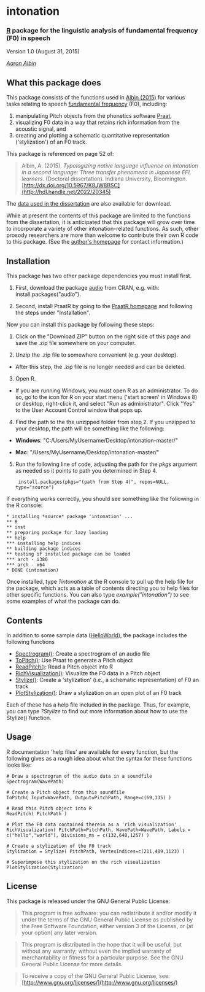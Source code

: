 # intonation

### [R](https://www.r-project.org/) package for the linguistic analysis of fundamental frequency (F0) in speech

Version 1.0 (August 31, 2015)

*[Aaron Albin](http://www.aaronalbin.com/)*

## What this package does

This package consists of the functions used in [Albin (2015)](http://hdl.handle.net/2022/20345) for various tasks relating to speech [fundamental frequency](https://en.wikipedia.org/wiki/Fundamental_frequency) (F0), including:

1. manipulating Pitch objects from the phonetics software [Praat](http://www.fon.hum.uva.nl/praat/),
2. visualizing F0 data in a way that retains rich information from the acoustic signal, and
3. creating and plotting a schematic quantitative representation ('stylization') of an F0 track.

This package is referenced on page 52 of:

> Albin, A. (2015). *Typologizing native language influence on intonation in a second language: Three transfer phenomena in Japanese EFL learners*. (Doctoral dissertation). Indiana University, Bloomington.[http://dx.doi.org/10.5967/K8JW8BSC](http://hdl.handle.net/2022/20345)

The [data used in the dissertation](http://hdl.handle.net/2022/20346) are also available for download.


While at present the contents of this package are limited to the functions from the dissertation, it is anticipated that this package will grow over time to incorporate a variety of other intonation-related functions. As such, other prosody researchers are more than welcome to contribute their own R code to this package. (See the [author's homepage](http://www.aaronalbin.com/) for contact information.)

## Installation

This package has two other package dependencies you must install first.

1. First, download the package [audio](https://cran.r-project.org/web/packages/audio/index.html) from CRAN, e.g. with:
    install.packages("audio").

2. Second, install PraatR by going to the [PraatR homepage](http://www.aaronalbin.com/praatr/) and following the steps under "Installation".

Now you can install this package by following these steps:

1. Click on the "Download ZIP" button on the right side of this page and save the .zip file somewhere on your computer.

2. Unzip the .zip file to somewhere convenient (e.g. your desktop).

 * After this step, the .zip file is no longer needed and can be deleted.

3. Open R.

 * If you are running Windows, you must open R as an administrator. To do so, go to the icon for R on your start menu ('start screen' in Windows 8) or desktop, right-click it, and select "Run as administrator". Click "Yes" to the User Account Control window that pops up.

4. Find the path to the the unzipped folder from step 2. If you unzipped to your desktop, the path will be something like the following:

 - **Windows**: "C:/Users/MyUsername/Desktop/intonation-master/"

 - **Mac**: "/Users/MyUsername/Desktop/intonation-master/"

5. Run the following line of code, adjusting the path for the *pkgs* argument as needed so it points to path you determined in Step 4.

        install.packages(pkgs="(path from Step 4)", repos=NULL, type="source")

If everything works correctly, you should see something like the following in the R console:

    * installing *source* package 'intonation' ...
    ** R
    ** inst
    ** preparing package for lazy loading
    ** help
    *** installing help indices
    ** building package indices
    ** testing if installed package can be loaded
    *** arch - i386
    *** arch - x64
    * DONE (intonation)

Once installed, type *?intonation* at the R console to pull up the help file for the package, which acts as a table of contents directing you to help files for other specific functions. You can also type *example("intonation")* to see some examples of what the package can do.

## Contents

In addition to some sample data ([HelloWorld](https://github.com/usagi5886/intonation/blob/master/inst)), the package includes the following functions

 - [Spectrogram()](https://github.com/usagi5886/intonation/blob/master/R/Spectrogram.r): Create a spectrogram of an audio file
 - [ToPitch()](https://github.com/usagi5886/intonation/blob/master/R/ToPitch.r): Use Praat to generate a Pitch object
 - [ReadPitch()](https://github.com/usagi5886/intonation/blob/master/R/ReadPitch.r): Read a Pitch object into R
 - [RichVisualization()](https://github.com/usagi5886/intonation/blob/master/R/RichVisualization.r): Visualize the F0 data in a Pitch object
 - [Stylize()](https://github.com/usagi5886/intonation/blob/master/R/Stylize.r): Create a 'stylization' (i.e., a schematic representation) of F0 an track
 - [PlotStylization()](https://github.com/usagi5886/intonation/blob/master/R/PlotStylization.r): Draw a stylization on an open plot of an F0 track

Each of these has a help file included in the package. Thus, for example, you can type *?Stylize* to find out more information about how to use the Stylize() function.

## Usage

R documentation 'help files' are available for every function, but the following gives as a rough idea about what the syntax for these functions looks like:

    # Draw a spectrogram of the audio data in a soundfile
    Spectrogram(WavePath)

    # Create a Pitch object from this soundfile
    ToPitch( Input=WavePath, Output=PitchPath, Range=c(69,135) )

    # Read this Pitch object into R
    ReadPitch( PitchPath )

    # Plot the F0 data contained therein as a 'rich visualization'
    RichVisualization( PitchPath=PitchPath, WavePath=WavePath, Labels = c("hello","world"), Divisions_ms = c(132,648,1257) )

    # Create a stylization of the F0 track
    Stylization = Stylize( PitchPath, VertexIndices=c(211,489,1123) )

    # Superimpose this stylization on the rich visualization
    PlotStylization(Stylization)

## License

This package is released under the GNU General Public License:

> This program is free software: you can redistribute it and/or modify it under the terms of the GNU General Public License as published by the Free Software Foundation, either version 3 of the License, or (at your option) any later version.

> This program is distributed in the hope that it will be useful, but without any warranty; without even the implied warranty of merchantability or fitness for a particular purpose.  See the GNU General Public License for more details.

> To receive a copy of the GNU General Public License, see: [http://www.gnu.org/licenses/](http://www.gnu.org/licenses/)
